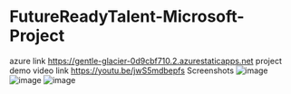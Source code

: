 # FutureReadyTalent-Microsoft-Project
azure link https://gentle-glacier-0d9cbf710.2.azurestaticapps.net
project demo video link https://youtu.be/jwS5mdbepfs
Screenshots
![image](https://user-images.githubusercontent.com/79399777/202853379-78f71d73-a6fa-43ea-a3e2-34c8559070fb.png)
![image](https://user-images.githubusercontent.com/79399777/202853408-26147640-2d2f-4210-bac2-e9315472ef1e.png)
![image](https://user-images.githubusercontent.com/79399777/202853413-040d025d-cb04-4d45-97d4-9547169008e8.png)
